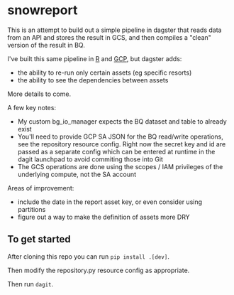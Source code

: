 # snowreport

This is an attempt to build out a simple pipeline in dagster that reads data from an API and stores the result in GCS, and then compiles a "clean" version of the result in BQ.

I've built this same pipeline in [R](https://github.com/slopp/scheduledsnow) and [GCP](https://github.com/slopp/embed-snow), but dagster adds:

- the ability to re-run only certain assets (eg specific resorts)
- the ability to see the dependencies between assets 

More details to come.

A few key notes:
- My custom bg_io_manager expects the BQ dataset and table to already exist
- You'll need to provide GCP SA JSON for the BQ read/write operations, see the repository resource config. Right now the secret key and id are passed as a separate config which can be entered at runtime in the dagit launchpad to avoid commiting those into Git
- The GCS operations are done using the scopes / IAM privileges of the underlying compute, not the SA account

Areas of improvement:
- include the date in the report asset key, or even consider using partitions
- figure out a way to make the definition of assets more DRY

## To get started

After cloning this repo you can run `pip install .[dev]`. 

Then modify the repository.py resource config as appropriate.

Then run `dagit`. 

